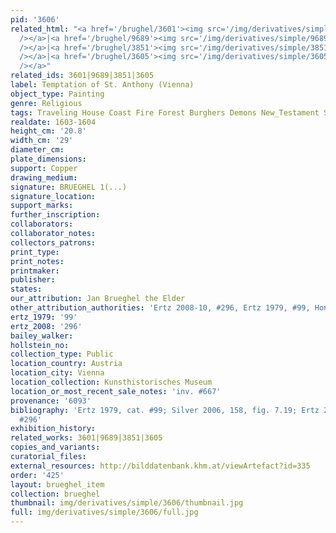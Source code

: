 ```yaml
---
pid: '3606'
related_html: "<a href='/brughel/3601'><img src='/img/derivatives/simple/3601/thumbnail.jpg'
  /></a>|<a href='/brughel/9689'><img src='/img/derivatives/simple/9689/thumbnail.jpg'
  /></a>|<a href='/brughel/3851'><img src='/img/derivatives/simple/3851/thumbnail.jpg'
  /></a>|<a href='/brughel/3605'><img src='/img/derivatives/simple/3605/thumbnail.jpg'
  /></a>"
related_ids: 3601|9689|3851|3605
label: Temptation of St. Anthony (Vienna)
object_type: Painting
genre: Religious
tags: Traveling House Coast Fire Forest Burghers Demons New_Testament Saint
realdate: 1603-1604
height_cm: '20.8'
width_cm: '29'
diameter_cm: 
plate_dimensions: 
support: Copper
drawing_medium: 
signature: BRUEGHEL 1(...)
signature_location: 
support_marks: 
further_inscription: 
collaborators: 
collaborator_notes: 
collectors_patrons: 
print_type: 
print_notes: 
printmaker: 
publisher: 
states: 
our_attribution: Jan Brueghel the Elder
other_attribution_authorities: 'Ertz 2008-10, #296, Ertz 1979, #99, Honig database'
ertz_1979: '99'
ertz_2008: '296'
bailey_walker: 
hollstein_no: 
collection_type: Public
location_country: Austria
location_city: Vienna
location_collection: Kunsthistorisches Museum
location_or_most_recent_sale_notes: 'inv. #667'
provenance: '6093'
bibliography: 'Ertz 1979, cat. #99; Silver 2006, 158, fig. 7.19; Ertz 2008-10, cat.
  #296'
exhibition_history: 
related_works: 3601|9689|3851|3605
copies_and_variants: 
curatorial_files: 
external_resources: http://bilddatenbank.khm.at/viewArtefact?id=335
order: '425'
layout: brueghel_item
collection: brueghel
thumbnail: img/derivatives/simple/3606/thumbnail.jpg
full: img/derivatives/simple/3606/full.jpg
---
```

